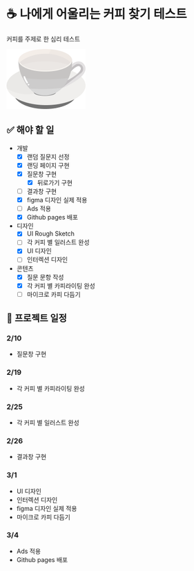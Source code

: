 # ☕ 나에게 어울리는 커피 찾기 테스트
커피를 주제로 한 심리 테스트

![커피티아이 로고](./public/img/emptyCup.png)

## ✅ 해야 할 일
- 개발
    - [x] 랜덤 질문지 선정
    - [x] 랜딩 페이지 구현
    - [x] 질문창 구현
        - [x] 뒤로가기 구현
    - [ ] 결과창 구현
    - [x] figma 디자인 실제 적용
    - [ ] Ads 적용
    - [x] Github pages 배포
- 디자인
    - [x] UI Rough Sketch
    - [ ] 각 커피 별 일러스트 완성
    - [x] UI 디자인
    - [ ] 인터렉션 디자인
- 콘텐츠
    - [x] 질문 문항 작성
    - [x] 각 커피 별 카피라이팅 완성
    - [ ] 마이크로 카피 다듬기

## 📆 프로젝트 일정
### 2/10
- 질문창 구현

### 2/19
- 각 커피 별 카피라이팅 완성

### 2/25
- 각 커피 별 일러스트 완성

### 2/26
- 결과창 구현

### 3/1
- UI 디자인
- 인터렉션 디자인
- figma 디자인 실제 적용
- 마이크로 카피 다듬기

### 3/4
- Ads 적용
- Github pages 배포
